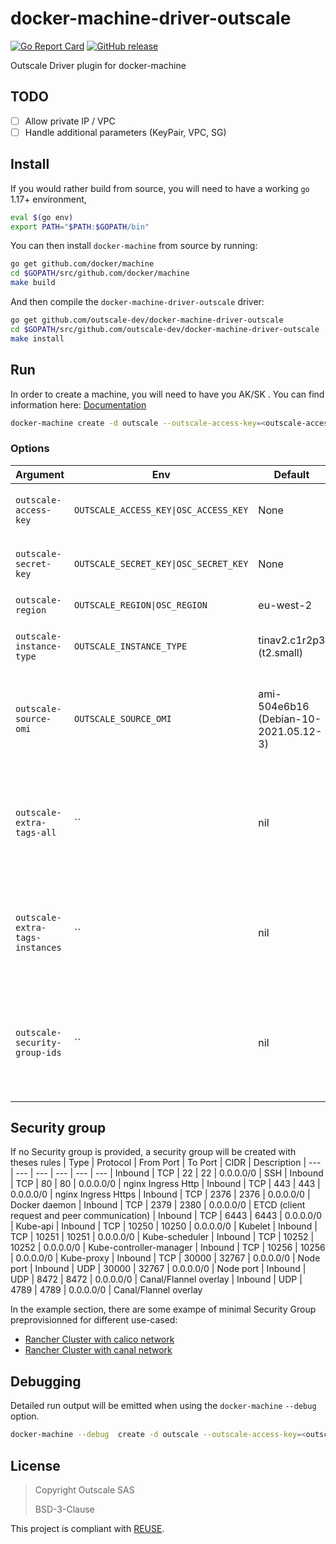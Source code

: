 # docker-machine-driver-outscale

[![Go Report Card](https://goreportcard.com/badge/github.com/outscale-dev/docker-machine-driver-outscale)](https://goreportcard.com/report/github.com/outscale-dev/docker-machine-driver-outscale)
[![GitHub release](https://img.shields.io/github/release/outscale-dev/docker-machine-driver-outscale.svg)](https://github.com/outscale-dev/docker-machine-driver-outscale/releases/)

Outscale Driver plugin for docker-machine

## TODO
- [ ] Allow private IP / VPC
- [ ] Handle additional parameters (KeyPair, VPC, SG)

## Install
If you would rather build from source, you will need to have a working `go` 1.17+ environment,

```bash
eval $(go env)
export PATH="$PATH:$GOPATH/bin"
```

You can then install `docker-machine` from source by running:

```bash
go get github.com/docker/machine
cd $GOPATH/src/github.com/docker/machine
make build
```

And then compile the `docker-machine-driver-outscale` driver:

```bash
go get github.com/outscale-dev/docker-machine-driver-outscale
cd $GOPATH/src/github.com/outscale-dev/docker-machine-driver-outscale
make install
```

## Run
In order to create a machine, you will need to have you AK/SK . You can find information here: [Documentation](https://docs.outscale.com/en/userguide/Getting-Information-About-Your-Access-Keys.html)

```bash
docker-machine create -d outscale --outscale-access-key=<outscale-access-key>  --outscale-secret-key=<outscale-secret-key> --outscale-region=<outscale-region> outscale
```

### Options
| Argument | Env | Default | Description
| --- | --- | --- | ---
| `outscale-access-key` | `OUTSCALE_ACCESS_KEY\|OSC_ACCESS_KEY` | None | **required** Outscale Access Key (see [here](https://docs.outscale.com/en/userguide/Getting-Information-About-Your-Access-Keys.html))
| `outscale-secret-key` | `OUTSCALE_SECRET_KEY\|OSC_SECRET_KEY` | None | **required** Outscale Secret Key (see [here](https://docs.outscale.com/en/userguide/Getting-Information-About-Your-Access-Keys.html))
| `outscale-region` | `OUTSCALE_REGION\|OSC_REGION` | eu-west-2 | Outscale Region
| `outscale-instance-type` | `OUTSCALE_INSTANCE_TYPE` | tinav2.c1r2p3 (t2.small) | Outscale VM Instance Type (see [here](https://docs.outscale.com/en/userguide/Instance-Types.html))
| `outscale-source-omi`    | `OUTSCALE_SOURCE_OMI`    | ami-504e6b16 (Debian-10-2021.05.12-3) | Outscale Machine Image to use as bootstrap for the VM (see [here](https://docs.outscale.com/en/userguide/Official-OMIs-Reference.html#_supported_official_images)) |
| `outscale-extra-tags-all` | `` | nil| Extra tags for all created resources. Format "key=value". Can be set multiple times
| `outscale-extra-tags-instances` | `` | nil | Extra tags only for instances. Format "key=value". Can be set multiple times
| `outscale-security-group-ids` | `` | nil | Ids of user defined Security Groups to add to the machine. Can be set multiple times


## Security group
If no Security group is provided, a security group will be created with theses rules
| Type | Protocol | From Port | To Port | CIDR | Description
| --- | --- | --- | --- | --- | ---
| Inbound | TCP | 22 | 22 | 0.0.0.0/0 | SSH
| Inbound | TCP | 80 | 80 | 0.0.0.0/0 | nginx Ingress Http
| Inbound | TCP | 443 | 443 | 0.0.0.0/0 | nginx Ingress Https
| Inbound | TCP | 2376 | 2376 | 0.0.0.0/0 | Docker daemon
| Inbound | TCP | 2379 | 2380 | 0.0.0.0/0 | ETCD (client request and peer communication)
| Inbound | TCP | 6443 | 6443 | 0.0.0.0/0 | Kube-api 
| Inbound | TCP | 10250 | 10250 | 0.0.0.0/0 | Kubelet
| Inbound | TCP | 10251 | 10251 | 0.0.0.0/0 | Kube-scheduler
| Inbound | TCP | 10252 | 10252 | 0.0.0.0/0 | Kube-controller-manager
| Inbound | TCP | 10256 | 10256 | 0.0.0.0/0 | Kube-proxy
| Inbound | TCP | 30000 | 32767 | 0.0.0.0/0 | Node port
| Inbound | UDP | 30000 | 32767 | 0.0.0.0/0 | Node port
| Inbound | UDP | 8472 | 8472 | 0.0.0.0/0 | Canal/Flannel overlay
| Inbound | UDP | 4789 | 4789 | 0.0.0.0/0 | Canal/Flannel overlay

In the example section, there are some exampe of minimal Security Group preprovisionned for different use-cased:
- [Rancher Cluster with calico network](example/calico/README.md)
- [Rancher Cluster with canal network](example/canal/README.md)

## Debugging
Detailed run output will be emitted when using  the `docker-machine` `--debug` option.

```bash
docker-machine --debug  create -d outscale --outscale-access-key=<outscale-access-key>  --outscale-secret-key=<outscale-secret-key> --outscale-region=<outscale-region> outscale
```

## License

> Copyright Outscale SAS
>
> BSD-3-Clause

This project is compliant with [REUSE](https://reuse.software/).